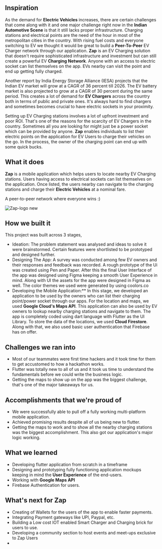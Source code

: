 ## Inspiration
As the demand for **Electric Vehicles** increases, there are certain challenges that come along with it and one major challenge right now in the **Indian Automotive Scene** is that it still lacks proper infrastructure. Charging stations and electrical points are the need of the hour in most of the metropolitan cities in the country. With rising fuel costs and everyone switching to EV we thought it would be great to build a **Peer-To-Peer** EV Charger network through our application. **Zap** is an EV Charging solution that doesn't require sophisticated infrastructure and investment but can still create a powerful EV **Charging Network**. Anyone with an access to electric socket can list themselves on the app. EVs nearby can visit the point and end up getting fully charged. 

Another report by India Energy Storage Alliance (IESA) projects that the Indian EV market will grow at a CAGR of 36 percent till 2026. The EV battery market is also projected to grow at a CAGR of 30 percent during the same period. This creates a lot of demand for **EV Chargers** across the country both in terms of public and private ones. It's always hard to find chargers and sometimes becomes crucial to have electric sockets in your proximity. 

Setting up EV Charging stations involves a lot of upfront investment and poor ROI. That's one of the reasons for the scarcity of EV Chargers in the country. Sometimes all you are looking for might just be a power socket which can be provided by anyone. **Zap** enables individuals to list their electric points on the application for EV Users to charge their vehicles on the go. In the process, the owner of the charging point can end up with some quick bucks.

## What it does
**Zap** is a mobile application which helps users to locate nearby EV Charging stations. Users having access to electrical sockets can list themselves on the application. Once listed, the users nearby can navigate to the charging stations and charge their **Electric Vehicles** at a nominal fare.

A peer-to-peer network where everyone wins :)

![Zap-logo new](https://user-images.githubusercontent.com/70530523/142765566-59252ef5-17f5-4457-b99b-062eab69ad65.png)

## How we built it
This project was built across 3 stages,
- Ideation: The problem statement was analysed and ideas to solve it were brainstormed. Certain features were shortlisted to be prototyped and designed further.
- Designing The App: A survey was conducted among few EV owners and their responses and feedback was recorded. A rough prototype of the Ui was created using Pen and Paper. After this the final User Interface of the app was designed using Figma keeping a smooth User Experience in mind. Along with UI the assets for the app were designed in Figma as well. The color themes we used were generated by using coolors.co
- Developing the Mobile Application:** In this stage, we developed an application to be used by the owners who can list their charging point/power socket through our apps. For the location and maps, we used **Google Cloud's Maps API**. This application can also be used by EV owners to lookup nearby charging stations and navigate to them.
The app is completely coded using dart language with Flutter as the UI Library. To store the data of the locations, we used **Cloud Firestore**. Along with that, we also used basic user authentication that Firebase has on offer.


## Challenges we ran into
- Most of our teammates were first time hackers and it took time for them to get accustomed to how a hackathon works.
- Flutter was totally new to all of us and it took us time to understand the fundamentals before we could write the business logic.
- Getting the maps to show up on the app was the biggest challenge, that's one of the major takeaways for us.

## Accomplishments that we're proud of
- We were successfully able to pull off a fully working multi-platform mobile application.
- Achieved promising results despite all of us being new to flutter.
- Getting the maps to work and to show all the nearby charging stations was the biggest accomplishment. This also got our application's major logic working.

## What we learned
- Developing flutter application from scratch in a timeframe
- Designing and prototyping fully functioning application mockups keeping in mind the **User Experience** of the end-users.
- Working with **Google Maps API**
- Firebase Authentication for users.

## What's next for Zap
- Creating of Wallets for the users of the app to enable faster payments.
- Integrating Payment gateways like UPI, Paypal, etc.
- Building a Low cost IOT enabled Smart Charger and Charging brick for users to use.
- Developing a community section to host events and meet-ups exclusive to Zap Users
- 
